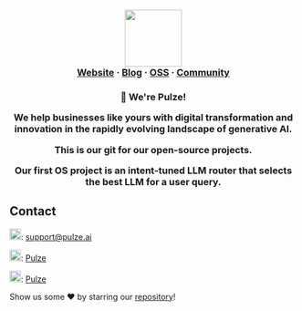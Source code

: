 <html>
  <h3 align="center">
  <img src="https://assets-global.website-files.com/661d89a4ff7661338a7955ac/66206780d19641ced69be6d8_pulze-logo.svg" width="100">
  <br>
  <a href="https://pulze.ai">Website</a>
  <span> · </span>
  <a href="https://blog.pulze.ai/">Blog</a>
  <span> · </span>
  <a href="https://github.com/pulzeai-oss">OSS</a>
  <span> · </span>
  <a href="https://join.slack.com/t/pulzeaicommunity/shared_invite/zt-24pma9yfq-XunNWUWEvoKVrm4r9YJheA">Community</a>
  </h3>
</html>

<html>
  <h3 align="center">
  <p>👋 We're Pulze!</p>
  <p>We help businesses like yours with digital transformation and innovation in the rapidly evolving landscape of generative AI.</p>
  <p> </p>
  <p>This is our git for our open-source projects.</p>
  <p>Our first OS project is an intent-tuned LLM router that selects the best LLM for a user query.</p>

  </h3>
</html>

## Contact

<img src="https://cdn4.iconfinder.com/data/icons/social-media-logos-6/512/112-gmail_email_mail-512.png" alt="Email" width="20" height="20"/>: support@pulze.ai

<img src="https://pbs.twimg.com/profile_images/1683899100922511378/5lY42eHs_400x400.jpg" alt="X" width="20" height="20"/>:  [Pulze](https://twitter.com/PulzeAi)

<img src="https://cdn.jsdelivr.net/gh/devicons/devicon/icons/linkedin/linkedin-original.svg" alt="LinkedIn" width="20" height="20"/>: [Pulze](https://www.linkedin.com/company/pulze-ai/)

  Show us some ❤️ by starring our [repository](https://github.com/pulzeai-oss/knn-router)!
